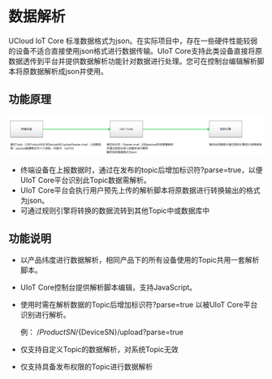 # 数据解析



UCloud IoT Core 标准数据格式为json。在实际项目中，存在一些硬件性能较弱的设备不适合直接使用json格式进行数据传输。UIoT Core支持此类设备直接将原数据透传到平台并提供数据解析功能针对数据进行处理。您可在控制台编辑解析脚本将原数据解析成json并使用。



## 功能原理

![删除文件](../images/数据解析-7.png)

- 终端设备在上报数据时，通过在发布的topic后增加标识符?parse=true，以便UIoT Core平台识别此Topic数据需解析。
- UIoT Core平台会执行用户预先上传的解析脚本将原数据进行转换输出的格式为json。
- 可通过规则引擎将转换的数据流转到其他Topic中或数据库中



## 功能说明

- 以产品纬度进行数据解析，相同产品下的所有设备使用的Topic共用一套解析脚本。

- UIoT Core控制台提供解析脚本编辑，支持JavaScript。

- 使用时需在解析数据的Topic后增加标识符?parse=true 以被UIoT Core平台识别进行解析。

  例： /${ProductSN}/${DeviceSN}/upload?parse=true

- 仅支持自定义Topic的数据解析，对系统Topic无效

- 仅支持具备发布权限的Topic进行数据解析



